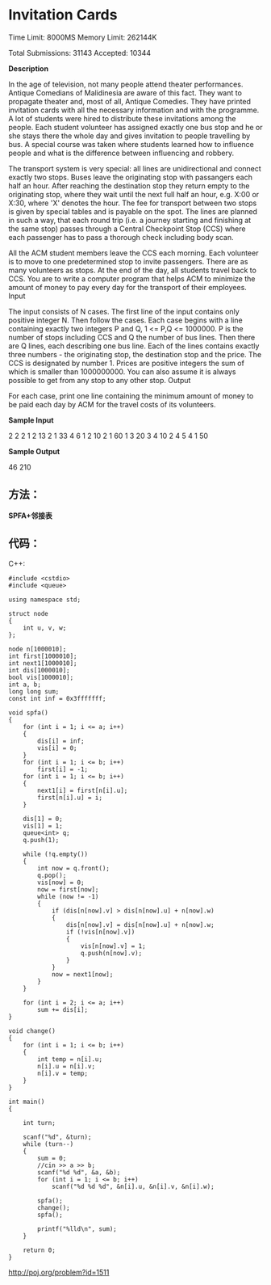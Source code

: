 # Invitation Cards

Time Limit: 8000MS		Memory Limit: 262144K

Total Submissions: 31143		Accepted: 10344


**Description**


In the age of television, not many people attend theater performances. Antique Comedians of Malidinesia are aware of this fact. They want to propagate theater and, most of all, Antique Comedies. They have printed invitation cards with all the necessary information and with the programme. A lot of students were hired to distribute these invitations among the people. Each student volunteer has assigned exactly one bus stop and he or she stays there the whole day and gives invitation to people travelling by bus. A special course was taken where students learned how to influence people and what is the difference between influencing and robbery. 

The transport system is very special: all lines are unidirectional and connect exactly two stops. Buses leave the originating stop with passangers each half an hour. After reaching the destination stop they return empty to the originating stop, where they wait until the next full half an hour, e.g. X:00 or X:30, where 'X' denotes the hour. The fee for transport between two stops is given by special tables and is payable on the spot. The lines are planned in such a way, that each round trip (i.e. a journey starting and finishing at the same stop) passes through a Central Checkpoint Stop (CCS) where each passenger has to pass a thorough check including body scan. 

All the ACM student members leave the CCS each morning. Each volunteer is to move to one predetermined stop to invite passengers. There are as many volunteers as stops. At the end of the day, all students travel back to CCS. You are to write a computer program that helps ACM to minimize the amount of money to pay every day for the transport of their employees. 
Input

The input consists of N cases. The first line of the input contains only positive integer N. Then follow the cases. Each case begins with a line containing exactly two integers P and Q, 1 <= P,Q <= 1000000. P is the number of stops including CCS and Q the number of bus lines. Then there are Q lines, each describing one bus line. Each of the lines contains exactly three numbers - the originating stop, the destination stop and the price. The CCS is designated by number 1. Prices are positive integers the sum of which is smaller than 1000000000. You can also assume it is always possible to get from any stop to any other stop.
Output

For each case, print one line containing the minimum amount of money to be paid each day by ACM for the travel costs of its volunteers.


**Sample Input**

2
2 2
1 2 13
2 1 33
4 6
1 2 10
2 1 60
1 3 20
3 4 10
2 4 5
4 1 50


**Sample Output**

46
210

## 方法：
**SPFA+邻接表**


## 代码：

C++:

	#include <cstdio>
	#include <queue>

	using namespace std;

	struct node
	{
		int u, v, w;
	};

	node n[1000010];
	int first[1000010];
	int next1[1000010];
	int dis[1000010];
	bool vis[1000010];
	int a, b;
	long long sum;
	const int inf = 0x3fffffff;

	void spfa()
	{
		for (int i = 1; i <= a; i++)
		{
			dis[i] = inf;
			vis[i] = 0;
		}
		for (int i = 1; i <= b; i++)
			first[i] = -1;
		for (int i = 1; i <= b; i++)
		{
			next1[i] = first[n[i].u];
			first[n[i].u] = i;
		}

		dis[1] = 0;
		vis[1] = 1;
		queue<int> q;
		q.push(1);

		while (!q.empty())
		{
			int now = q.front();
			q.pop();
			vis[now] = 0;
			now = first[now];
			while (now != -1)
			{
				if (dis[n[now].v] > dis[n[now].u] + n[now].w)
				{
					dis[n[now].v] = dis[n[now].u] + n[now].w;
					if (!vis[n[now].v])
					{
						vis[n[now].v] = 1;
						q.push(n[now].v);
					}
				}
				now = next1[now];
			}
		}

		for (int i = 2; i <= a; i++)
			sum += dis[i];
	}

	void change()
	{
		for (int i = 1; i <= b; i++)
		{
			int temp = n[i].u;
			n[i].u = n[i].v;
			n[i].v = temp;
		}
	}

	int main()
	{

		int turn;

		scanf("%d", &turn);
		while (turn--)
		{
			sum = 0;
			//cin >> a >> b;
			scanf("%d %d", &a, &b);
			for (int i = 1; i <= b; i++)
				scanf("%d %d %d", &n[i].u, &n[i].v, &n[i].w);

			spfa();
			change();
			spfa();

			printf("%lld\n", sum);
		}

		return 0;
	}
  
  http://poj.org/problem?id=1511
